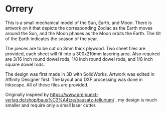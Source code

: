 Orrery
======

This is a small mechanical model of the Sun, Earth, and Moon. There is artwork on it that depicts the corresponding Zodiac as the Earth moves around the Sun, and the Moon phases as the Moon orbits the Earth. The tilt of the Earth indicates the season of the year.

The pieces are to be cut on 3mm thick plywood. Two sheet files are provided, each sheet will fit into a 300x210mm lasering area. Also required are 3/16 inch round dowel rods, 1/8 inch round dowel rods, and 1/8 inch square dowel rods.

The design was first made in 3D with SolidWorks. Artwork was edited in Affinity Designer first. The layout and DXF processing was done in Inkscape. All of these files are provided.

Originally inspired by https://www.dreipunkt-verlag.de/shop/baus%C3%A4tze/bausatz-tellurium/ , my design is much smaller and require only a small laser cutter.
